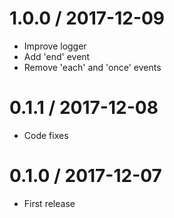 
1.0.0 / 2017-12-09
==================

  * Improve logger
  * Add 'end' event
  * Remove 'each' and 'once' events

0.1.1 / 2017-12-08
==================

  * Code fixes

0.1.0 / 2017-12-07
==================

  * First release